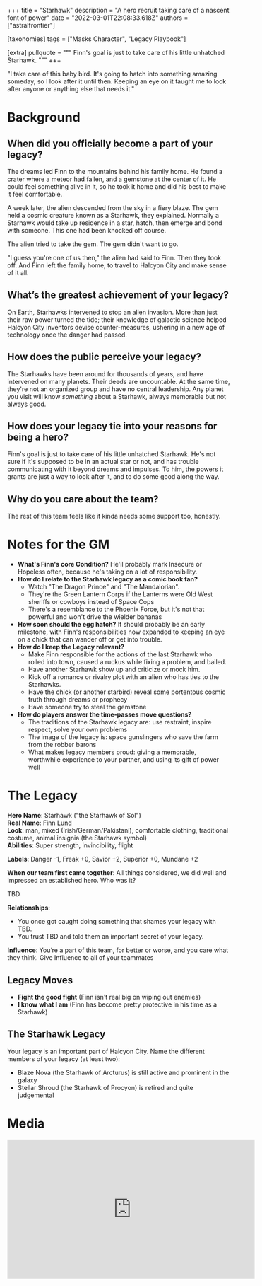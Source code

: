 +++
title = "Starhawk"
description = "A hero recruit taking care of a nascent font of power"
date = "2022-03-01T22:08:33.618Z"
authors = ["astralfrontier"]

[taxonomies]
tags = ["Masks Character", "Legacy Playbook"]

[extra]
pullquote = """
Finn's goal is just to take care of his little unhatched Starhawk.
"""
+++

"I take care of this baby bird. It's going to hatch into something amazing someday, so I look after it until then. Keeping an eye on it taught me to look after anyone or anything else that needs it."

<!-- more -->

# Background

## When did you officially become a part of your legacy?

The dreams led Finn to the mountains behind his family home. He found a crater where a meteor had fallen, and a gemstone at the center of it. He could feel something alive in it, so he took it home and did his best to make it feel comfortable.

A week later, the alien descended from the sky in a fiery blaze. The gem held a cosmic creature known as a Starhawk, they explained. Normally a Starhawk would take up residence in a star, hatch, then emerge and bond with someone. This one had been knocked off course.

The alien tried to take the gem. The gem didn't want to go.

"I guess you're one of us then," the alien had said to Finn. Then they took off. And Finn left the family home, to travel to Halcyon City and make sense of it all.

## What’s the greatest achievement of your legacy?

On Earth, Starhawks intervened to stop an alien invasion. More than just their raw power turned the tide; their knowledge of galactic science helped Halcyon City inventors devise counter-measures, ushering in a new age of technology once the danger had passed.

## How does the public perceive your legacy?

The Starhawks have been around for thousands of years, and have intervened on many planets. Their deeds are uncountable. At the same time, they're not an organized group and have no central leadership. Any planet you visit will know _something_ about a Starhawk, always memorable but not always good.

## How does your legacy tie into your reasons for being a hero?

Finn's goal is just to take care of his little unhatched Starhawk. He's not sure if it's supposed to be in an actual star or not, and has trouble communicating with it beyond dreams and impulses. To him, the powers it grants are just a way to look after it, and to do some good along the way.

## Why do you care about the team?

The rest of this team feels like it kinda needs some support too, honestly.

# Notes for the GM

- **What's Finn's core Condition?** He'll probably mark Insecure or Hopeless often, because he's taking on a lot of responsibility.
- **How do I relate to the Starhawk legacy as a comic book fan?**
  - Watch "The Dragon Prince" and "The Mandalorian".
  - They're the Green Lantern Corps if the Lanterns were Old West sheriffs or cowboys instead of Space Cops
  - There's a resemblance to the Phoenix Force, but it's not that powerful and won't drive the wielder bananas
- **How soon should the egg hatch?** It should probably be an early milestone, with Finn's responsibilities now expanded to keeping an eye on a chick that can wander off or get into trouble.
- **How do I keep the Legacy relevant?**
  - Make Finn responsible for the actions of the last Starhawk who rolled into town, caused a ruckus while fixing a problem, and bailed.
  - Have another Starhawk show up and criticize or mock him. 
  - Kick off a romance or rivalry plot with an alien who has ties to the Starhawks.
  - Have the chick (or another starbird) reveal some portentous cosmic truth through dreams or prophecy
  - Have someone try to steal the gemstone
- **How do players answer the time-passes move questions?**
  - The traditions of the Starhawk legacy are: use restraint, inspire respect, solve your own problems
  - The image of the legacy is: space gunslingers who save the farm from the robber barons
  - What makes legacy members proud: giving a memorable, worthwhile experience to your partner, and using its gift of power well

# The Legacy
**Hero Name**: Starhawk ("the Starhawk of Sol")  
**Real Name**: Finn Lund  
**Look**: man, mixed (Irish/German/Pakistani), comfortable clothing, traditional costume, animal insignia (the Starhawk symbol)  
**Abilities**: Super strength, invincibility, flight

**Labels**: Danger -1, Freak +0, Savior +2, Superior +0, Mundane +2

**When our team first came together**: All things considered, we did well and impressed an established hero. Who was it?

TBD

**Relationships**:
- You once got caught doing something that shames your legacy with TBD.
- You trust TBD and told them an important secret of your legacy.

**Influence**: You’re a part of this team, for better or worse, and you care what they think. Give Influence to all of your teammates

## Legacy Moves

- **Fight the good fight** (Finn isn't real big on wiping out enemies)
- **I know what I am** (Finn has become pretty protective in his time as a Starhawk)

## The Starhawk Legacy

Your legacy is an important part of Halcyon City. Name the different members of your legacy (at least two):

- Blaze Nova (the Starhawk of Arcturus) is still active and prominent in the galaxy
- Stellar Shroud (the Starhawk of Procyon) is retired and quite judgemental

# Media

<iframe width="560" height="315" src="https://www.youtube.com/embed/oUh-BAe0DwE" title="YouTube video player" frameborder="0" allow="accelerometer; autoplay; clipboard-write; encrypted-media; gyroscope; picture-in-picture" allowfullscreen></iframe>